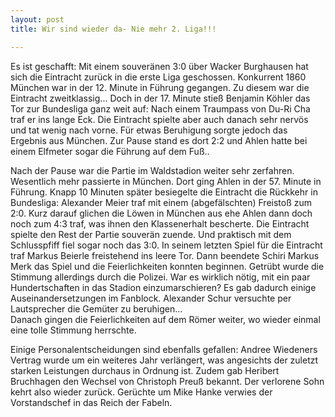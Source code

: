 ```yaml
---
layout: post
title: Wir sind wieder da- Nie mehr 2. Liga!!!

---
```


Es ist geschafft: Mit einem souveränen 3:0 über Wacker Burghausen hat sich die Eintracht zurück in die erste Liga geschossen. Konkurrent 1860 München war in der 12. Minute in Führung gegangen. Zu diesem war die Eintracht zweitklassig... Doch in der 17. Minute stieß Benjamin Köhler das Tor zur Bundesliga ganz weit auf: Nach einem Traumpass von Du-Ri Cha traf er ins lange Eck. Die Eintracht spielte aber auch danach sehr nervös und tat wenig nach vorne. Für etwas Beruhigung sorgte jedoch das Ergebnis aus München. Zur Pause stand es dort 2:2 und Ahlen hatte bei einem Elfmeter sogar die Führung auf dem Fuß..

Nach der Pause war die Partie im Waldstadion weiter sehr zerfahren. Wesentlich mehr passierte in München. Dort ging Ahlen in der 57. Minute in Führung. Knapp 10 Minuten später besiegelte die Eintracht die Rückkehr in Bundesliga: Alexander Meier traf mit einem (abgefälschten) Freistoß zum 2:0. Kurz darauf glichen die Löwen in München aus ehe Ahlen dann doch noch zum 4:3 traf, was ihnen den Klassenerhalt bescherte. Die Eintracht spielte den Rest der Partie souverän zuende. Und praktisch mit dem Schlusspfiff fiel sogar noch das 3:0. In seinem letzten Spiel für die Eintracht traf Markus Beierle freistehend ins leere Tor. Dann beendete Schiri Markus Merk das Spiel und die Feierlichkeiten konnten beginnen. Getrübt wurde die Stimmung allerdings durch die Polizei. War es wirklich nötig, mit ein paar Hundertschaften in das Stadion einzumarschieren? Es gab dadurch einige Auseinandersetzungen im Fanblock. Alexander Schur versuchte per Lautsprecher die Gemüter zu beruhigen...  
Danach gingen die Feierlichkeiten auf dem Römer weiter, wo wieder einmal eine tolle Stimmung herrschte.

Einige Personalentscheidungen sind ebenfalls gefallen: Andree Wiedeners Vertrag wurde um ein weiteres Jahr verlängert, was angesichts der zuletzt starken Leistungen durchaus in Ordnung ist. Zudem gab Heribert Bruchhagen den Wechsel von Christoph Preuß bekannt. Der verlorene Sohn kehrt also wieder zurück. Gerüchte um Mike Hanke verwies der Vorstandschef in das Reich der Fabeln.
